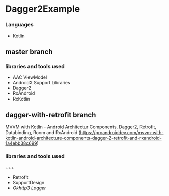 # Dagger2Example

### Languages
- Kotlin

## master branch
### libraries and tools used
- AAC ViewModel
- AndroidX Support Libraries
- Dagger2
- RxAndroid
- RxKotlin

## dagger-with-retrofit branch
MVVM with Kotlin - Android Architectur Components, Dagger2, Retrofit, Databinding, Room and RxAndroid
(https://proandroiddev.com/mvvm-with-kotlin-android-architecture-components-dagger-2-retrofit-and-rxandroid-1a4ebb38c699)
### libraries and tools used
+++
- Retrofit
- SupportDesign
- *Okhttp3 Logger*
